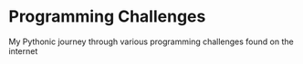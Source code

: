 # Programming Challenges
My Pythonic journey through various programming challenges found on the internet